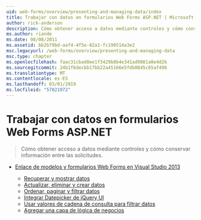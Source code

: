 ```yaml
---
uid: web-forms/overview/presenting-and-managing-data/index
title: Trabajar con datos en formularios Web Forms ASP.NET | Microsoft Docs
author: rick-anderson
description: Cómo obtener acceso a datos mediante controles y cómo conservar información entre las solicitudes.
ms.author: riande
ms.date: 08/08/2011
ms.assetid: bb2b79bd-aaf4-4f5e-82a1-fc199514a3e2
msc.legacyurl: /web-forms/overview/presenting-and-managing-data
msc.type: chapter
ms.openlocfilehash: faac31cbad8ee1f3429b8b4e341ad9081a0e4d2b
ms.sourcegitcommit: 24b1f6decbb17bb22a45166e5fdb0845c65af498
ms.translationtype: MT
ms.contentlocale: es-ES
ms.lasthandoff: 03/01/2019
ms.locfileid: "57021972"
---
```

<a name="working-with-data-in-aspnet-web-forms"></a>Trabajar con datos en formularios Web Forms ASP.NET
====================
> Cómo obtener acceso a datos mediante controles y cómo conservar información entre las solicitudes.


- [Enlace de modelos y formularios Web Forms en Visual Studio 2013](model-binding/index.md)

    - [Recuperar y mostrar datos](model-binding/retrieving-data.md)
    - [Actualizar, eliminar y crear datos](model-binding/updating-deleting-and-creating-data.md)
    - [Ordenar, paginar y filtrar datos](model-binding/sorting-paging-and-filtering-data.md)
    - [Integrar Datepicker de jQuery UI](model-binding/integrating-jquery-ui.md)
    - [Usar valores de cadena de consulta para filtrar datos](model-binding/using-query-string-values-to-retrieve-data.md)
    - [Agregar una capa de lógica de negocios](model-binding/adding-business-logic-layer.md)
